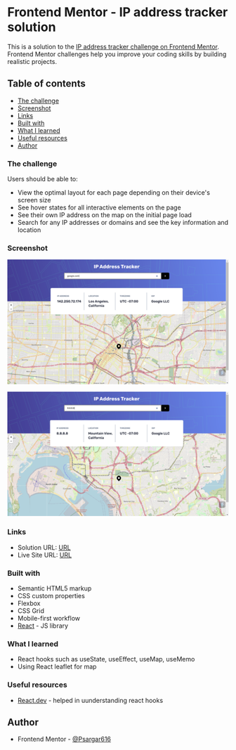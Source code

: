 # Frontend Mentor - IP address tracker solution

This is a solution to the [IP address tracker challenge on Frontend Mentor](https://www.frontendmentor.io/challenges/ip-address-tracker-I8-0yYAH0). Frontend Mentor challenges help you improve your coding skills by building realistic projects. 

## Table of contents

  - [The challenge](#the-challenge)
  - [Screenshot](#screenshot)
  - [Links](#links)
  - [Built with](#built-with)
  - [What I learned](#what-i-learned)
  - [Useful resources](#useful-resources)
  - [Author](#author)


### The challenge

Users should be able to:

- View the optimal layout for each page depending on their device's screen size
- See hover states for all interactive elements on the page
- See their own IP address on the map on the initial page load
- Search for any IP addresses or domains and see the key information and location

### Screenshot
![ss1](ScreenShots/ss1.png)

![ss2](ScreenShots/ss2.png)



### Links

- Solution URL: [  URL](https://github.com/Psargar616/ip-address-tracker-using-react)
- Live Site URL: [ URL ](https://ip-tracker-react-fem-soln.netlify.app/)


### Built with

- Semantic HTML5 markup
- CSS custom properties
- Flexbox
- CSS Grid
- Mobile-first workflow
- [React](https://reactjs.org/) - JS library



### What I learned

- React hooks such as useState, useEffect, useMap, useMemo
- Using React leaflet for map

### Useful resources

- [React.dev](https://reactjs.org/) - helped in uunderstanding react hooks

## Author

- Frontend Mentor - [@Psargar616](https://www.frontendmentor.io/profile/Psargar616)
